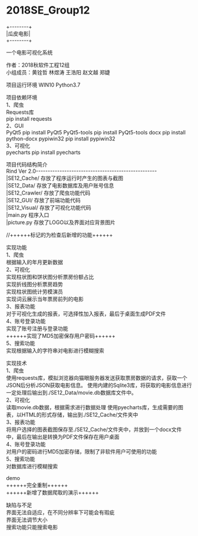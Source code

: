 # 2018SE_Group12

+--------+</br>
|瓜皮电影|</br>
+--------+</br>

一个电影可视化系统</br>

作者：2018秋软件工程12组</br>
小组成员：黄铨哲 林煜涛 王浩阳 赵文越 郑婕</br>

项目运行环境
WIN10 Python3.7

项目依赖环境</br>
1、爬虫</br>
	Requests库</br>
		pip install requests</br>
2、GUI</br>
	PyQt5
		pip install PyQt5
	PyQt5-tools
		pip install PyQt5-tools
	docx
		pip install python-docx
	pypiwin32
		pip install pypiwin32</br>
3、可视化</br>
	pyecharts
		pip install pyecharts</br>
		
项目代码结构简介</br>
	Rind Ver 2.0---------------------------------------------------</br>
					|SE12_Cache/	存放了程序运行时产生的图表与截图</br>
					|SE12_Data/ 	存放了电影数据库及用户账号信息</br>
					|SE12_Crawler/	存放了爬虫功能代码</br>
					|SE12_GUI/		存放了前端功能代码</br>
					|SE12_Visual/	存放了可视化功能代码</br>
					|main.py 		程序入口</br>
					|picture.py 	存放了LOGO以及界面对应背景图片</br>
	
//++++++标记的为检查后新增的功能++++++

实现功能</br>
1、爬虫</br>
	根据输入的年月更新数据</br>
2、可视化</br>
	实现柱状图和饼状图分析票房份额占比</br>
	实现折线图分析票房趋势</br>
	实现柱状图统计劳模演员</br>
	实现词云展示当年票房前列的电影</br>
3、报表功能</br>
	对于可视化生成的报表，可选择性加入报表，最后于桌面生成PDF文件</br>
4、账号登录功能</br>
	实现了账号注册与登录功能</br>
	++++++实现了MD5加密保存用户密码++++++</br>
5、搜索功能</br>
	实现根据输入的字符串对电影进行模糊搜索</br>

	
实现技术</br>
1、爬虫</br>
	使用requests库，模拟浏览器向猫眼服务器发送获取票房数据的请求，获取一个JSON后分析JSON获取电影信息。
	使用内建的Sqlite3库，将获取的电影信息进行一定处理后输出到./SE12_Data/movie.db数据库文件中。</br>
2、可视化</br>
	读取movie.db数据，根据需求进行数据处理
	使用pyecharts库，生成需要的图表，以HTML的形式存储，输出到./SE12_Cache/文件夹中</br>
3、报表功能</br>
	将用户选择的图表截图保存至./SE12_Cache/文件夹中，并放到一个docx文件中，最后在输出是转换为PDF文件保存在用户桌面</br>
4、账号登录功能</br>
	对用户的密码进行MD5加密存储，限制了非软件用户可使用的功能</br>
5、搜索功能</br>
	对数据库进行模糊搜索</br>

demo</br>
	++++++完全重制++++++</br>
	++++++新增了数据爬取的演示++++++</br>

缺陷与不足</br>
	界面无法自适应，在不同分辨率下可能会有瑕疵</br>
	界面无法调节大小</br>
	搜索功能只能搜索电影</br>
